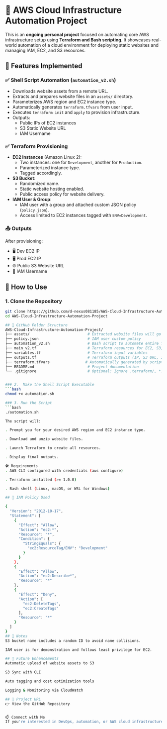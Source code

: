 # 🚀 AWS Cloud Infrastructure Automation Project

This is an **ongoing personal project** focused on automating core AWS infrastructure setup using **Terraform and Bash scripting**. It showcases real-world automation of a cloud environment for deploying static websites and managing IAM, EC2, and S3 resources.

## 🔧 Features Implemented

### ✅ Shell Script Automation (`automation_v2.sh`)
- Downloads website assets from a remote URL.
- Extracts and prepares website files in an `assets/` directory.
- Parameterizes AWS region and EC2 instance type.
- Automatically generates `terraform.tfvars` from user input.
- Executes `terraform init` and `apply` to provision infrastructure.
- Outputs:
  - Public IPs of EC2 instances
  - S3 Static Website URL
  - IAM Username

### ✅ Terraform Provisioning
- **EC2 Instances** (Amazon Linux 2):
  - Two instances: one for `Development`, another for `Production`.
  - Parameterized instance type.
  - Tagged accordingly.
- **S3 Bucket**:
  - Randomized name.
  - Static website hosting enabled.
  - Public access policy for website delivery.
- **IAM User & Group**:
  - IAM user with a group and attached custom JSON policy (`policy.json`).
  - Access limited to EC2 instances tagged with `ENV=Development`.

### 📤 Outputs
After provisioning:
- 🖥 Dev EC2 IP  
- 🖥 Prod EC2 IP  
- 🌐 Public S3 Website URL  
- 👤 IAM Username  

## 🚀 How to Use

### 1. Clone the Repository
```bash
git clone https://github.com/d-nexus081185/AWS-Cloud-Infrastructure-Automation-Project.git
cd AWS-Cloud-Infrastructure-Automation-Project

## 📁 GitHub Folder Structure
AWS-Cloud-Infrastructure-Automation-Project/
├── assets/                          # Extracted website files will go here
├── policy.json                      # IAM user custom policy
├── automation_v2.sh                 # Bash script to automate entire flow
├── main_v2.tf                       # Terraform resources for EC2, S3, IAM
├── variables.tf                     # Terraform input variables
├── outputs.tf                       # Terraform outputs (IP, S3 URL, IAM user)
├── terraform.tfvars                # Automatically generated by script
├── README.md                        # Project documentation
└── .gitignore                       # Optional: Ignore .terraform/, *.tfstate


### 2.  Make the Shell Script Executable
```bash
chmod +x automation.sh

### 3. Run the Script
```bash
./automation.sh

The script will:

. Prompt you for your desired AWS region and EC2 instance type.

. Download and unzip website files.

. Launch Terraform to create all resources.

. Display final outputs.

🛠 Requirements
. AWS CLI configured with credentials (aws configure)

. Terraform installed (>= 1.0.0)

. Bash shell (Linux, macOS, or WSL for Windows)

## 🔐 IAM Policy Used

{
  "Version": "2012-10-17",
  "Statement": [
    {
      "Effect": "Allow",
      "Action": "ec2:*",
      "Resource": "*",
      "Condition": {
        "StringEquals": {
          "ec2:ResourceTag/ENV": "Development"
        }
      }
    },
    {
      "Effect": "Allow",
      "Action": "ec2:Describe*",
      "Resource": "*"
    },
    {
      "Effect": "Deny",
      "Action": [
        "ec2:DeleteTags",
        "ec2:CreateTags"
      ],
      "Resource": "*"
    }
  ]
}
## 📌 Notes
S3 bucket name includes a random ID to avoid name collisions.

IAM user is for demonstration and follows least privilege for EC2.

## 📍 Future Enhancements
Automatic upload of website assets to S3

S3 Sync with CLI

Auto tagging and cost optimization tools

Logging & Monitoring via CloudWatch

## 🔗 Project URL
👉 View the GitHub Repository


📫 Connect with Me
If you're interested in DevOps, automation, or AWS cloud infrastructure, feel free to connect or collaborate.


